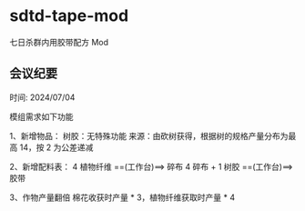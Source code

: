 # sdtd-tape-mod
七日杀群内用胶带配方 Mod

## 会议纪要

时间: 2024/07/04

模组需求如下功能

1、新增物品：
树胶：无特殊功能
来源：由砍树获得，根据树的规格产量分布为最高 14，按 2 为公差递减

2、新增配料表：
4 植物纤维 ==(工作台)==> 碎布
4 碎布 + 1 树胶 ==(工作台)==> 胶带

3、作物产量翻倍
棉花收获时产量 * 3，植物纤维获取时产量 * 4
